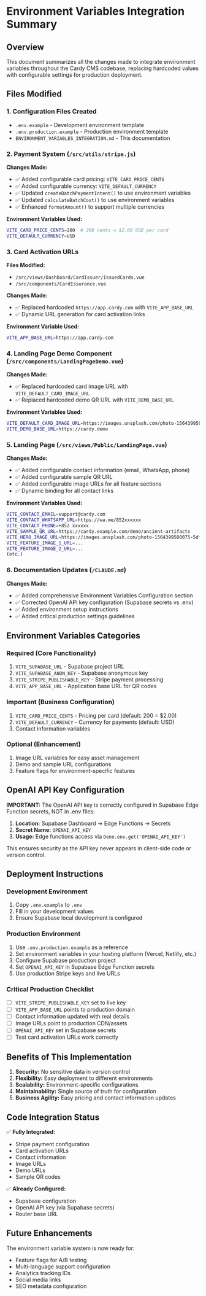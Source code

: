 # Environment Variables Integration Summary

## Overview
This document summarizes all the changes made to integrate environment variables throughout the Cardy CMS codebase, replacing hardcoded values with configurable settings for production deployment.

## Files Modified

### 1. **Configuration Files Created**
- `.env.example` - Development environment template
- `.env.production.example` - Production environment template
- `ENVIRONMENT_VARIABLES_INTEGRATION.md` - This documentation

### 2. **Payment System (`/src/utils/stripe.js`)**
**Changes Made:**
- ✅ Added configurable card pricing: `VITE_CARD_PRICE_CENTS`
- ✅ Added configurable currency: `VITE_DEFAULT_CURRENCY`
- ✅ Updated `createBatchPaymentIntent()` to use environment variables
- ✅ Updated `calculateBatchCost()` to use environment variables
- ✅ Enhanced `formatAmount()` to support multiple currencies

**Environment Variables Used:**
```bash
VITE_CARD_PRICE_CENTS=200  # 200 cents = $2.00 USD per card
VITE_DEFAULT_CURRENCY=USD
```

### 3. **Card Activation URLs**
**Files Modified:**
- `/src/views/Dashboard/CardIssuer/IssuedCards.vue`
- `/src/components/CardIssurance.vue`

**Changes Made:**
- ✅ Replaced hardcoded `https://app.cardy.com` with `VITE_APP_BASE_URL`
- ✅ Dynamic URL generation for card activation links

**Environment Variable Used:**
```bash
VITE_APP_BASE_URL=https://app.cardy.com
```

### 4. **Landing Page Demo Component (`/src/components/LandingPageDemo.vue`)**
**Changes Made:**
- ✅ Replaced hardcoded card image URL with `VITE_DEFAULT_CARD_IMAGE_URL`
- ✅ Replaced hardcoded demo QR URL with `VITE_DEMO_BASE_URL`

**Environment Variables Used:**
```bash
VITE_DEFAULT_CARD_IMAGE_URL=https://images.unsplash.com/photo-1564399580075-5dfe19c205f3?w=400&h=600&fit=crop&crop=center
VITE_DEMO_BASE_URL=https://cardy.demo
```

### 5. **Landing Page (`/src/views/Public/LandingPage.vue`)**
**Changes Made:**
- ✅ Added configurable contact information (email, WhatsApp, phone)
- ✅ Added configurable sample QR URL
- ✅ Added configurable image URLs for all feature sections
- ✅ Dynamic binding for all contact links

**Environment Variables Used:**
```bash
VITE_CONTACT_EMAIL=support@cardy.com
VITE_CONTACT_WHATSAPP_URL=https://wa.me/852xxxxxx
VITE_CONTACT_PHONE=+852 xxxxxx
VITE_SAMPLE_QR_URL=https://cardy.example.com/demo/ancient-artifacts
VITE_HERO_IMAGE_URL=https://images.unsplash.com/photo-1564399580075-5dfe19c205f3?w=400&h=600&fit=crop&crop=center
VITE_FEATURE_IMAGE_1_URL=...
VITE_FEATURE_IMAGE_2_URL=...
(etc.)
```

### 6. **Documentation Updates (`/CLAUDE.md`)**
**Changes Made:**
- ✅ Added comprehensive Environment Variables Configuration section
- ✅ Corrected OpenAI API key configuration (Supabase secrets vs .env)
- ✅ Added environment setup instructions
- ✅ Added critical production settings guidelines

## Environment Variables Categories

### **Required (Core Functionality)**
1. `VITE_SUPABASE_URL` - Supabase project URL
2. `VITE_SUPABASE_ANON_KEY` - Supabase anonymous key
3. `VITE_STRIPE_PUBLISHABLE_KEY` - Stripe payment processing
4. `VITE_APP_BASE_URL` - Application base URL for QR codes

### **Important (Business Configuration)**
1. `VITE_CARD_PRICE_CENTS` - Pricing per card (default: 200 = $2.00)
2. `VITE_DEFAULT_CURRENCY` - Currency for payments (default: USD)
3. Contact information variables

### **Optional (Enhancement)**
1. Image URL variables for easy asset management
2. Demo and sample URL configurations
3. Feature flags for environment-specific features

## OpenAI API Key Configuration

**IMPORTANT:** The OpenAI API key is correctly configured in Supabase Edge Function secrets, NOT in .env files:

1. **Location:** Supabase Dashboard → Edge Functions → Secrets
2. **Secret Name:** `OPENAI_API_KEY`
3. **Usage:** Edge functions access via `Deno.env.get('OPENAI_API_KEY')`

This ensures security as the API key never appears in client-side code or version control.

## Deployment Instructions

### **Development Environment**
1. Copy `.env.example` to `.env`
2. Fill in your development values
3. Ensure Supabase local development is configured

### **Production Environment**
1. Use `.env.production.example` as a reference
2. Set environment variables in your hosting platform (Vercel, Netlify, etc.)
3. Configure Supabase production project
4. Set `OPENAI_API_KEY` in Supabase Edge Function secrets
5. Use production Stripe keys and live URLs

### **Critical Production Checklist**
- [ ] `VITE_STRIPE_PUBLISHABLE_KEY` set to live key
- [ ] `VITE_APP_BASE_URL` points to production domain
- [ ] Contact information updated with real details
- [ ] Image URLs point to production CDN/assets
- [ ] `OPENAI_API_KEY` set in Supabase secrets
- [ ] Test card activation URLs work correctly

## Benefits of This Implementation

1. **Security:** No sensitive data in version control
2. **Flexibility:** Easy deployment to different environments
3. **Scalability:** Environment-specific configurations
4. **Maintainability:** Single source of truth for configuration
5. **Business Agility:** Easy pricing and contact information updates

## Code Integration Status

✅ **Fully Integrated:**
- Stripe payment configuration
- Card activation URLs
- Contact information
- Image URLs
- Demo URLs
- Sample QR codes

✅ **Already Configured:**
- Supabase configuration
- OpenAI API key (via Supabase secrets)
- Router base URL

## Future Enhancements

The environment variable system is now ready for:
- Feature flags for A/B testing
- Multi-language support configuration
- Analytics tracking IDs
- Social media links
- SEO metadata configuration